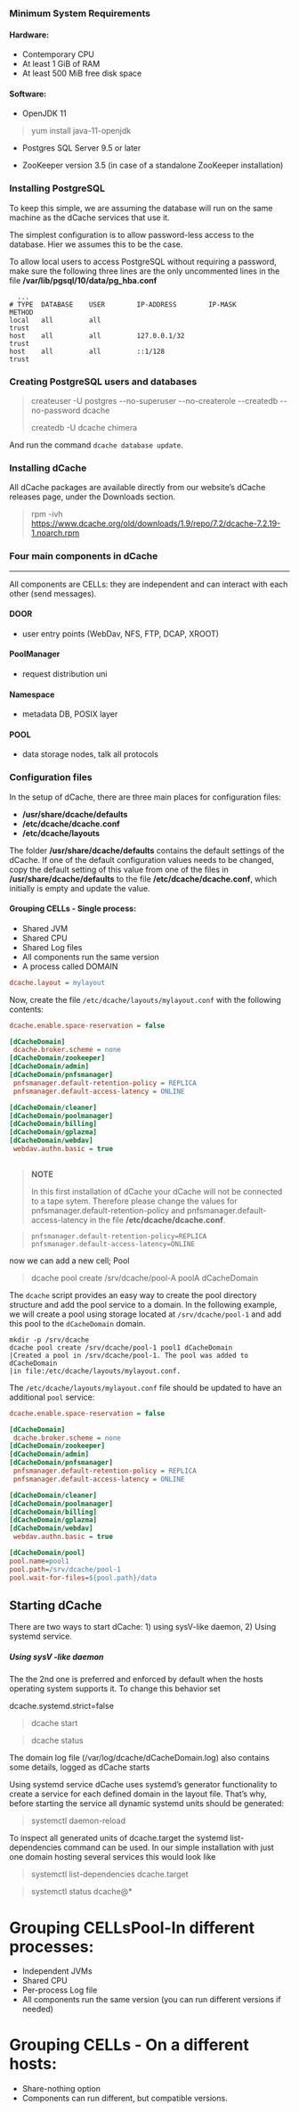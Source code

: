 
   
     
### Minimum System Requirements

   #### Hardware:
- Contemporary CPU
- At least 1 GiB of RAM
- At least 500 MiB free disk space
   
 #### Software:
- OpenJDK 11
 > yum install java-11-openjdk
- Postgres SQL Server 9.5 or later

- ZooKeeper version 3.5 (in case of a standalone ZooKeeper installation)

### Installing PostgreSQL

To keep this simple, we are assuming the database will run on the same machine as the dCache services that
use it.

The simplest configuration is to allow password-less access to the database. Hier we assumes this to be the case.

To allow local users to access PostgreSQL without requiring a password, make sure the following three lines
are the only uncommented lines in the file **/var/lib/pgsql/10/data/pg_hba.conf**

      ...
    # TYPE  DATABASE    USER        IP-ADDRESS        IP-MASK           METHOD
    local   all         all                                             trust
    host    all         all         127.0.0.1/32                        trust
    host    all         all         ::1/128                             trust    
   
   
   ### Creating PostgreSQL users and databases    


> createuser -U postgres --no-superuser --no-createrole --createdb --no-password dcache
> 
> createdb -U dcache chimera

And run the command `dcache database update`.



### Installing dCache

All dCache packages are available directly from our website’s dCache releases page, under the Downloads
section.

>     
>    rpm -ivh https://www.dcache.org/old/downloads/1.9/repo/7.2/dcache-7.2.19-1.noarch.rpm 



### Four main components in dCache
-------------

All components are CELLs: they are independent and can interact with each other (send messages).


#### DOOR 
 - user entry points (WebDav, NFS, FTP, DCAP, XROOT) 
#### PoolManager
- request distribution uni
#### Namespace
- metadata DB, POSIX layer
#### POOL
 - data storage nodes, talk all protocols

### Configuration files

In the setup of dCache, there are three main places for configuration files:

-   **/usr/share/dcache/defaults**
-   **/etc/dcache/dcache.conf**
-   **/etc/dcache/layouts**

The folder **/usr/share/dcache/defaults** contains the default settings of the dCache. If one of the default configuration values needs to be changed, copy the default setting of this value from one of the files in **/usr/share/dcache/defaults** to the file **/etc/dcache/dcache.conf**, which initially is empty and update the value.


#### Grouping CELLs - Single process:
- Shared JVM
- Shared CPU
- Shared Log files
- All components run the same version
- A process called DOMAIN


```ini
dcache.layout = mylayout
```

Now, create the file `/etc/dcache/layouts/mylayout.conf` with the
following contents:

```ini
dcache.enable.space-reservation = false

[dCacheDomain]
 dcache.broker.scheme = none
[dCacheDomain/zookeeper]
[dCacheDomain/admin]
[dCacheDomain/pnfsmanager]
 pnfsmanager.default-retention-policy = REPLICA
 pnfsmanager.default-access-latency = ONLINE

[dCacheDomain/cleaner]
[dCacheDomain/poolmanager]
[dCacheDomain/billing]
[dCacheDomain/gplazma]
[dCacheDomain/webdav]
 webdav.authn.basic = true
 

```

> **NOTE**
>
>In this first installation of dCache your dCache will not be connected to a tape sytem. Therefore please change the values for pnfsmanager.default-retention-policy and pnfsmanager.default-access-latency in the file **/etc/dcache/dcache.conf**.


>
>     pnfsmanager.default-retention-policy=REPLICA
>     pnfsmanager.default-access-latency=ONLINE


now we can add a new cell; Pool

 > dcache pool create /srv/dcache/pool-A poolA dCacheDomain

The `dcache` script provides an easy way to create the pool directory
structure and add the pool service to a domain.  In the following
example, we will create a pool using storage located at
`/srv/dcache/pool-1` and add this pool to the `dCacheDomain` domain.

```console-root
mkdir -p /srv/dcache
dcache pool create /srv/dcache/pool-1 pool1 dCacheDomain
|Created a pool in /srv/dcache/pool-1. The pool was added to dCacheDomain
|in file:/etc/dcache/layouts/mylayout.conf.
```

The `/etc/dcache/layouts/mylayout.conf` file should be updated to have
an additional `pool` service:

```ini
dcache.enable.space-reservation = false

[dCacheDomain]
 dcache.broker.scheme = none
[dCacheDomain/zookeeper]
[dCacheDomain/admin]
[dCacheDomain/pnfsmanager]
 pnfsmanager.default-retention-policy = REPLICA
 pnfsmanager.default-access-latency = ONLINE

[dCacheDomain/cleaner]
[dCacheDomain/poolmanager]
[dCacheDomain/billing]
[dCacheDomain/gplazma]
[dCacheDomain/webdav]
 webdav.authn.basic = true

[dCacheDomain/pool]
pool.name=pool1
pool.path=/srv/dcache/pool-1
pool.wait-for-files=${pool.path}/data
```


## Starting dCache

There are two ways to start dCache: 1) using sysV-like daemon, 2) Using systemd service.

##### Using sysV -like daemon
 The the 2nd one is preferred and enforced by default when the hosts operating system supports it. To change this behavior set

dcache.systemd.strict=false

> dcache start


> dcache status


The domain log file (/var/log/dcache/dCacheDomain.log) also contains some details, logged as dCache
starts

Using systemd service dCache uses systemd’s generator functionality to create a service for each defined
domain in the layout file. That’s why, before starting the service all dynamic systemd units should be
generated:

  > systemctl daemon-reload 


To inspect all generated units of dcache.target the systemd list-dependencies command can be used. In
our simple installation with just one domain hosting several services this would look like

> systemctl list-dependencies dcache.target

  >  systemctl status dcache@* 

# Grouping CELLsPool-In different processes:
 - Independent JVMs
 - Shared CPU
 - Per-process Log file
 - All components run the same version (you can run different versions if needed)



# Grouping CELLs - On a different hosts:
- Share-nothing option
- Components can run different, but compatible versions.








    
